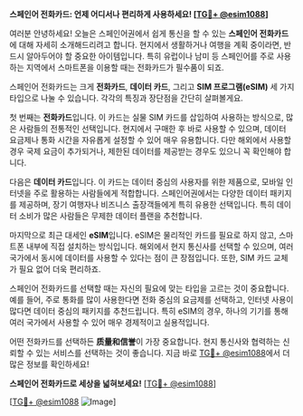 **스페인어 전화카드: 언제 어디서나 편리하게 사용하세요! [[TG💪+ @esim1088](https://t.me/s/esim1088)]**

여러분 안녕하세요! 오늘은 스페인어권에서 쉽게 통신을 할 수 있는 **스페인어 전화카드**에 대해 자세히 소개해드리려고 합니다. 현지에서 생활하거나 여행을 계획 중이라면, 반드시 알아두어야 할 중요한 아이템입니다. 특히 유럽이나 남미 등 스페인어를 주로 사용하는 지역에서 스마트폰을 이용할 때는 전화카드가 필수품이 되죠.

스페인어 전화카드는 크게 **전화카드**, **데이터 카드**, 그리고 **SIM 프로그램(eSIM)** 세 가지 타입으로 나눌 수 있습니다. 각각의 특징과 장단점을 간단히 살펴볼게요. 

첫 번째는 **전화카드**입니다. 이 카드는 실물 SIM 카드를 삽입하여 사용하는 방식으로, 많은 사람들의 전통적인 선택입니다. 현지에서 구매한 후 바로 사용할 수 있으며, 데이터 요금제나 통화 시간을 자유롭게 설정할 수 있어 매우 유용합니다. 다만 해외에서 사용할 경우 국제 요금이 추가되거나, 제한된 데이터를 제공받는 경우도 있으니 꼭 확인해야 합니다.

다음은 **데이터 카드**입니다. 이 카드는 데이터 중심의 사용자를 위한 제품으로, 모바일 인터넷을 주로 활용하는 사람들에게 적합합니다. 스페인어권에서는 다양한 데이터 패키지를 제공하며, 장기 여행자나 비즈니스 출장객들에게 특히 유용한 선택입니다. 특히 데이터 소비가 많은 사람들은 무제한 데이터 플랜을 추천합니다.

마지막으로 최근 대세인 **eSIM**입니다. eSIM은 물리적인 카드를 필요로 하지 않고, 스마트폰 내부에 직접 설치하는 방식입니다. 해외에서 현지 통신사를 선택할 수 있으며, 여러 국가에서 동시에 데이터를 사용할 수 있다는 점이 큰 장점입니다. 또한, SIM 카드 교체가 필요 없어 더욱 편리하죠.

스페인어 전화카드를 선택할 때는 자신의 필요에 맞는 타입을 고르는 것이 중요합니다. 예를 들어, 주로 통화를 많이 사용한다면 전화 중심의 요금제를 선택하고, 인터넷 사용이 많다면 데이터 중심의 패키지를 추천드립니다. 특히 eSIM의 경우, 하나의 기기를 통해 여러 국가에서 사용할 수 있어 매우 경제적이고 실용적입니다.

어떤 전화카드를 선택하든 **质量和信誉**이 가장 중요합니다. 현지 통신사와 협력하는 신뢰할 수 있는 서비스를 선택하는 것이 좋습니다. 지금 바로 [TG💪+ @esim1088](https://t.me/s/esim1088)에서 더 많은 정보를 확인하세요!

**스페인어 전화카드로 세상을 넓혀보세요!** [[TG💪+ @esim1088](https://t.me/s/esim1088)]

[[TG💪+ @esim1088](https://t.me/s/esim1088) ![Image](https://i.postimg.cc/Y0z9fWf4/image.png)]